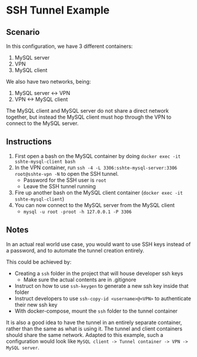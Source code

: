 # SSH Tunnel Example

## Scenario

In this configuration, we have 3 different containers:
1. MySQL server
2. VPN
3. MySQL client

We also have two networks, being:
1. MySQL server <-> VPN
2. VPN <-> MySQL client

The MySQL client and MySQL server do not share a direct network together, but instead the
MySQL client must hop through the VPN to connect to the MySQL server.

## Instructions

1. First open a bash on the MySQL container by doing `docker exec -it sshte-mysql-client bash`
2. In the VPN container, run `ssh -4 -L 3306:sshte-mysql-server:3306 root@sshte-vpn -N` to open the SSH tunnel.
	* Password for the SSH user is `root`
	* Leave the SSH tunnel running
4. Fire up another bash on the MySQL client container (`docker exec -it sshte-mysql-client`)
5. You can now connect to the MySQL server from the MySQL client
	* `mysql -u root -proot -h 127.0.0.1 -P 3306`


## Notes

In an actual real world use case, you would want to use SSH keys instead of a password, and to
automate the tunnel creation entirely.

This could be achieved by:
- Creating a `ssh` folder in the project that will house developer ssh keys
	* Make sure the actual contents are in .gitignore
- Instruct on how to use `ssh-keygen` to generate a new ssh key inside that folder
- Instruct developers to use `ssh-copy-id <username>@<VPN>` to authenticate their new ssh key
- With docker-compose, mount the `ssh` folder to the tunnel container

It is also a good idea to have the tunnel in an entirely separate container, rather than the
same as what is using it. The tunnel and client containers should share the same network. Adapted
to this example, such a configuration would look like `MySQL client -> Tunnel container -> VPN -> MySQL server`.
